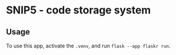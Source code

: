 # SNIP5 - code storage system

## Usage
To use this app, activate the `.venv`, and run `flask --app flaskr run`.